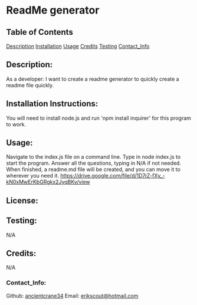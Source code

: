 # ReadMe generator
  
  
  ## Table of Contents
  [Description](#description)
  [Installation](#installation)
  [Usage](#usage)
  [Credits](#credits)
  [Testing](#testing)
  [Contact_Info](#contact_info)
  ## Description:
  As a developer: I want to create a readme generator to quickly create a readme file quickly.
  ## Installation Instructions:
  You will need to install node.js and run 'npm install inquirer' for this program to work.
  ## Usage:
  Navigate to the index.js file on a command line. Type in node index.js to start the program. Answer all the questions, typing in N/A if not needed. When finished, a readme.md file will be created, and you can move it to wherever you need it. https://drive.google.com/file/d/1D7rZ-fXy_-kN0xMwErKbGRgkx2JyqBKv/view
  ## License:
  
  ## Testing:
  N/A
  ## Credits:
  N/A
  ### Contact_Info:
  Github: [ancientcrane34](https://github.com/ancientcrane34)
  Email: erikscout@hotmail.com
